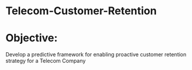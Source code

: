 # Telecom-Customer-Retention

# Objective: 
Develop a predictive framework for enabling proactive customer retention strategy for a Telecom Company

